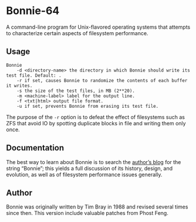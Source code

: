 # Bonnie-64

A command-line program for Unix-flavored operating systems that attempts to characterize certain aspects of filesystem performance.

## Usage

```
Bonnie
    -d <directory-name> the directory in which Bonnie should write its test file. Default: .
    -r if set, causes Bonnie to randomize the contents of each buffer it writes. 
    -s the size of the test files, in MB (2**20).
    -m <machine-label> label for the output line.
    -f <txt|html> output file format.
    -u if set, prevents Bonnie from erasing its test file.
```
The purpose of the `-r` option is to defeat the effect of filesystems such as ZFS that avoid IO by spotting duplicate blocks in file and writing them only once.

## Documentation

The best way to learn about Bonnie is to search the [author’s blog](https://www.tbray.org/ongoing) for the string “Bonnie”; this yields a full discussion of its history, design, and evolution, as well as of filesystem performance issues generally.

## Author

Bonnie was originally written by Tim Bray in 1988 and revised several times since then. This version include valuable patches from Phost Feng.
